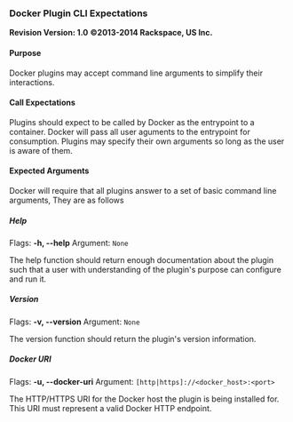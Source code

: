 ### Docker Plugin CLI Expectations
**Revision Version: 1.0**
**©2013-2014 Rackspace, US Inc.**

#### Purpose

Docker plugins may accept command line arguments to simplify their
interactions.


#### Call Expectations

Plugins should expect to be called by Docker as the entrypoint to a
container. Docker will pass all user aguments to the entrypoint for
consumption. Plugins may specify their own arguments so long as the user
is aware of them.


#### Expected Arguments

Docker will require that all plugins answer to a set
of basic command line arguments, They are as follows

##### Help
Flags: **-h, --help**
Argument: `None`

The help function should return enough documentation about the plugin such
that a user with understanding of the plugin's purpose can configure and
run it.


##### Version
Flags: **-v, --version**
Argument: `None`

The version function should return the plugin's version information.


##### Docker URI
Flags: **-u, --docker-uri**
Argument: `[http|https]://<docker_host>:<port>`

The HTTP/HTTPS URI for the Docker host the plugin is being installed for.
This URI must represent a valid Docker HTTP endpoint.
